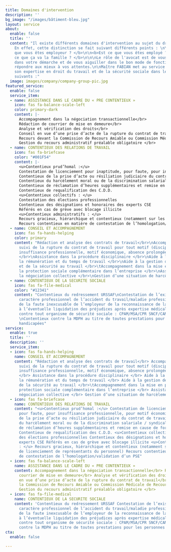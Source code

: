 ```yaml
---
title: Domaines d'intervention
description: ''
bg_image: "/images/bâtiment-bleu.jpg"
layout: service
about:
  enable: false
  title: ''
  content: "Il existe différents domaines d'intervention au sujet du droit du travail.
    En effet, cette distinction se fait suivant différents points : \n\n\n<b>Est ce
    que vous êtes employeur ? </b>\n\n<b>Est ce que vous êtes employé ? </b>\n\n<b>Est
    ce que ça va la famille ? </b>\n\n\nLe rôle de l'avocat est de vous accompagner
    dans votre démarche et de vous aiguiller dans le bon mode de fonctionnement pour
    répondre aux mieux à vos attentes.\n\nMaître FABIAN met au service de ses clients
    son expertise en droit du travail et de la sécurité sociale dans les domaines
    suivants :"
  image: images/company/company-group-pic.jpg
featured_service:
  enable: false
  service_item:
  - name: ASSISTANCE DANS LE CADRE DU « PRE CONTENTIEUX »
    icon: fas fa-balance-scale-left
    color: primary-dark
    content: |-
      Accompagnement dans la négociation transactionnelle</br>
      Rédaction de courrier de mise en demeure</br>
      Analyse et vérification des droits</br>
      Conseil en vue d’une prise d’acte de la rupture du contrat de travail</br>
      Recours devant la Commission de Recours Amiable ou Commission Médicale de Recours Amiable </br>
      Gestion du recours administratif préalable obligatoire </br>
  - name: CONTENTIEUX DES RELATIONS DE TRAVAIL
    icon: fas fa-briefcase
    color: "#001F54"
    content: |-
      <u>Contentieux prud’homal :</u>
      Contestation de licenciement pour inaptitude, pour faute, pour insuffisance professionnelle, pour motif économique
      Contentieux de la prise d’acte ou résiliation judiciaire du contrat de travail
      Contentieux du harcèlement moral ou de la discrimination salariale / syndicale
      Contentieux de réclamation d’heures supplémentaires et remise en cause de forfait jours
      Contentieux de requalification des C.D.D.
      <u>Contentieux collectifs : </u>
      Contestation des élections professionnelles
      Contentieux des désignations et honoraires des experts CSE
      Référés en cas de grève avec blocage illicite
      <u>Contentieux administratifs : </u>
      Recours gracieux, hiérarchique et contentieux (notamment sur les procédures de licenciement de représentants du personnel)
      Recours contentieux en matière de contestation de l’homologation/validation d’un PSE
  - name: CONSEIL ET ACCOMPAGNEMENT
    icon: fas fa-hands-helping
    color: primary
    content: "Rédaction et analyse des contrats de travail</br>\nAccompagnement et
      suivi de la rupture du contrat de travail pour tout motif (disciplinaire, inaptitude,
      insuffisance professionnelle, motif économique, absence prolongée, rupture conventionnelle)
      </br>\nAssistance dans la procédure disciplinaire </br>\nAide à la gestion de
      la rémunération et du temps de travail </br>\nAide à la gestion de la santé
      et de la sécurité au travail </br>\tAccompagnement dans la mise en place de
      la protection sociale complémentaire dans l’entreprise </br>\nAssistance dans
      la négociation collective </br>\nGestion d’une situation de harcèlement </br>"
  - name: CONTENTIEUX DE LA SECURITE SOCIALE
    icon: fas fa-file-medical
    color: "#12341"
    content: "Contentieux du redressement URSSAF\nContestation de l’existence et du
      caractère professionnel de l’accident du travail/maladie professionnelle\nContentieux
      de la faute inexcusable de l’employeur de la reconnaissance de la faute inexcusable
      à l’éventuelle liquidation des préjudices après expertise médicale\nContentieux
      contre tout organisme de sécurité sociale : CPAM/MSA/CPR SNCF/CAMIEG, CAF, CARSAT
      \nContentieux contre la MDPH au titre de toutes prestations pour les personnes
      handicapées"
service:
  enable: true
  title: ''
  description: ''
  service_item:
  - icon: fas fa-hands-helping
    name: CONSEIL ET ACCOMPAGNEMENT
    content: "Rédaction et analyse des contrats de travail</br> Accompagnement et
      suivi de la rupture du contrat de travail pour tout motif (disciplinaire, inaptitude,
      insuffisance professionnelle, motif économique, absence prolongée, rupture conventionnelle)
      </br> Assistance dans la procédure disciplinaire </br> Aide à la gestion de
      la rémunération et du temps de travail </br> Aide à la gestion de la santé et
      de la sécurité au travail </br>\tAccompagnement dans la mise en place de la
      protection sociale complémentaire dans l’entreprise </br> Assistance dans la
      négociation collective </br> Gestion d’une situation de harcèlement </br>"
  - icon: fas fa-briefcase
    name: CONTENTIEUX DES RELATIONS DE TRAVAIL
    content: "<u>Contentieux prud’homal :</u> Contestation de licenciement pour inaptitude,
      pour faute, pour insuffisance professionnelle, pour motif économique Contentieux
      de la prise d’acte ou résiliation judiciaire du contrat de travail Contentieux
      du harcèlement moral ou de la discrimination salariale / syndicale Contentieux
      de réclamation d’heures supplémentaires et remise en cause de forfait jours
      Contentieux de requalification des C.D.D. <u>Contentieux collectifs : </u> Contestation
      des élections professionnelles Contentieux des désignations et honoraires des
      experts CSE Référés en cas de grève avec blocage illicite <u>Contentieux administratifs
      : </u> Recours gracieux, hiérarchique et contentieux (notamment sur les procédures
      de licenciement de représentants du personnel) Recours contentieux en matière
      de contestation de l’homologation/validation d’un PSE"
  - icon: fas fa-balance-scale-left
    name: ASSISTANCE DANS LE CADRE DU « PRE CONTENTIEUX »
    content: Accompagnement dans la négociation transactionnelle</br> Rédaction de
      courrier de mise en demeure</br> Analyse et vérification des droits</br> Conseil
      en vue d’une prise d’acte de la rupture du contrat de travail</br> Recours devant
      la Commission de Recours Amiable ou Commission Médicale de Recours Amiable </br>
      Gestion du recours administratif préalable obligatoire </br>
  - icon: fas fa-file-medical
    name: CONTENTIEUX DE LA SECURITE SOCIALE
    content: 'Contentieux du redressement URSSAF Contestation de l’existence et du
      caractère professionnel de l’accident du travail/maladie professionnelle Contentieux
      de la faute inexcusable de l’employeur de la reconnaissance de la faute inexcusable
      à l’éventuelle liquidation des préjudices après expertise médicale Contentieux
      contre tout organisme de sécurité sociale : CPAM/MSA/CPR SNCF/CAMIEG, CAF, CARSAT  Contentieux
      contre la MDPH au titre de toutes prestations pour les personnes handicapées'
cta:
  enable: false

---
```

